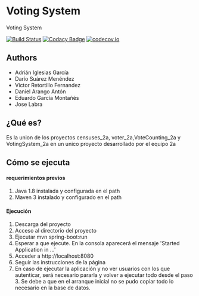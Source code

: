 # Voting System

Voting System

[![Build Status](https://travis-ci.org/Arquisoft/Voting_2a.svg?branch=master)](https://travis-ci.org/Arquisoft/Voting_2a)
[![Codacy Badge](https://api.codacy.com/project/badge/grade/0a04e69b185a4b2d925b08af2fe788f4)](https://www.codacy.com/app/jelabra/Voting_2a)
[![codecov.io](https://codecov.io/github/Arquisoft/Voting_2a/coverage.svg?branch=master)](https://codecov.io/github/Arquisoft/Voting_2a?branch=master)


## Authors
* Adrián Iglesias García
* Darío Suárez Menéndez
* Victor Retortillo Fernandez
* Daniel Arango Antón
* Eduardo García Montañés
* Jose Labra

## ¿Qué es?
Es la union de los proyectos censuses_2a, voter_2a,VoteCounting_2a y VotingSystem_2a en un unico proyecto desarrollado por el equipo 2a

## Cómo se ejecuta

#### requerimientos previos
1. Java 1.8 instalada y configurada en el path
2. Maven 3 instalado y configurado en el path

#### Ejecución
1. Descarga del proyecto
2. Acceso al directorio del proyecto
3. Ejecutar mvn spring-boot:run
4. Esperar a que ejecute. En la consola aparecerá el mensaje 'Started Application in ...'
5. Acceder a http://localhost:8080
6. Seguir las instrucciones de la página
7. En caso de ejecutar la aplicación y no ver usuarios con los que autenticar, será necesario pararla y volver a ejecutar todo desde el paso 3. Se debe a que en el arranque inicial no se pudo copiar todo lo necesario en la base de datos.




